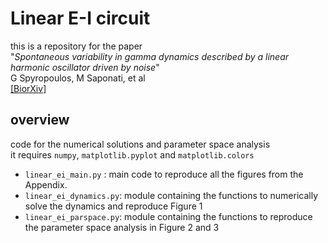 # Linear E-I circuit

this is a repository for the paper<br/>
"*Spontaneous variability in gamma dynamics described by a linear harmonic oscillator driven by noise*"<br/>
G Spyropoulos, M Saponati, et al <br/>
[[BiorXiv]](https://www.biorxiv.org/content/10.1101/793729v2.abstract)

## overview
code for the numerical solutions and parameter space analysis <br/>
it requires `numpy`, `matplotlib.pyplot` and `matplotlib.colors`<br/>
- `linear_ei_main.py` :  main code to reproduce all the figures from the Appendix.
- `linear_ei_dynamics.py`: module containing the functions to numerically solve the dynamics and reproduce Figure 1
- `linear_ei_parspace.py`: module containing the functions to reproduce the parameter space analysis in Figure 2 and 3


